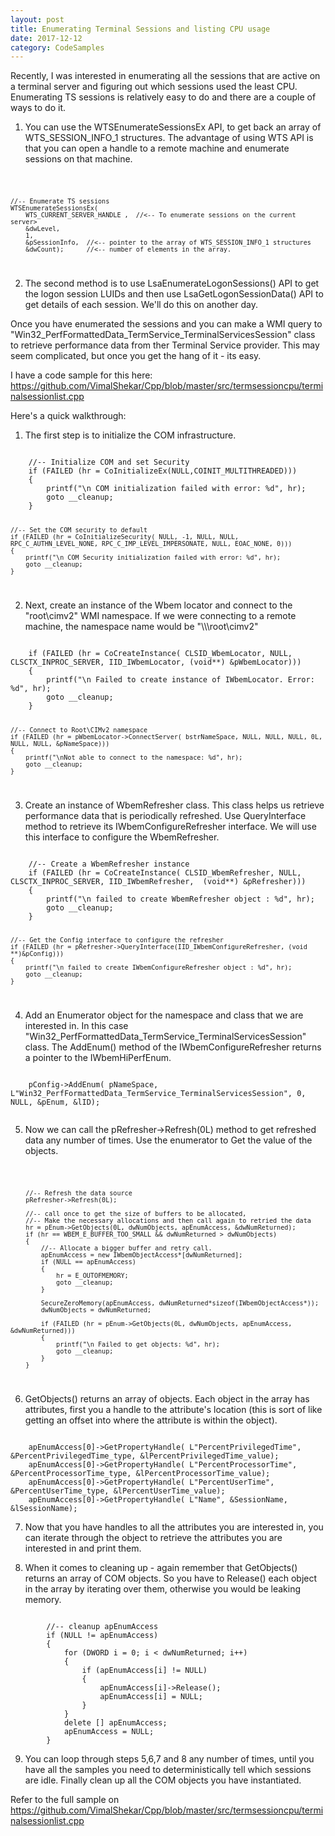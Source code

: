 ```yaml
---
layout: post
title: Enumerating Terminal Sessions and listing CPU usage
date: 2017-12-12
category: CodeSamples
---
```


Recently, I was interested in enumerating all the sessions that are active on a terminal server and figuring out which sessions used the least CPU. Enumerating TS sessions is relatively easy to do and there are a couple of ways to do it. 

1. You can use the WTSEnumerateSessionsEx API, to get back an array of WTS_SESSION_INFO_1 structures. The advantage of using WTS API is that you can open a handle to a remote machine and enumerate sessions on that machine.
<code>

    //-- Enumerate TS sessions
    WTSEnumerateSessionsEx( 
        WTS_CURRENT_SERVER_HANDLE ,  //<-- To enumerate sessions on the current server>
        &dwLevel, 
        1, 
        &pSessionInfo,  //<-- pointer to the array of WTS_SESSION_INFO_1 structures
        &dwCount);      //<-- number of elements in the array.

</code>

2. The second method is to use LsaEnumerateLogonSessions() API to get the logon session LUIDs and then use LsaGetLogonSessionData() API to get details of each session. We'll do this on another day.

Once you have enumerated the sessions and you can make a WMI query to "Win32_PerfFormattedData_TermService_TerminalServicesSession" class to retrieve performance data from ther Terminal Service provider. This may seem complicated, but once you get the hang of it - its easy. 

I have a code sample for this here: https://github.com/VimalShekar/Cpp/blob/master/src/termsessioncpu/terminalsessionlist.cpp

Here's a quick walkthrough:
1. The first step is to initialize the COM infrastructure.
<code>
    //-- Initialize COM and set Security 
    if (FAILED (hr = CoInitializeEx(NULL,COINIT_MULTITHREADED)))
    {
        printf("\n COM initialization failed with error: %d", hr);
        goto __cleanup;
    }

    //-- Set the COM security to default
    if (FAILED (hr = CoInitializeSecurity( NULL, -1, NULL, NULL, RPC_C_AUTHN_LEVEL_NONE, RPC_C_IMP_LEVEL_IMPERSONATE, NULL, EOAC_NONE, 0)))
    {
        printf("\n COM Security initialization failed with error: %d", hr);
        goto __cleanup;
    }
</code>

2. Next, create an instance of the Wbem locator and connect to the "root\cimv2" WMI namespace. If we were connecting to a remote machine, the namespace name would be "\\\\<server>\\root\\cimv2"
<code>
    if (FAILED (hr = CoCreateInstance( CLSID_WbemLocator, NULL, CLSCTX_INPROC_SERVER, IID_IWbemLocator, (void**) &pWbemLocator)))
    {
        printf("\n Failed to create instance of IWbemLocator. Error: %d", hr);
        goto __cleanup;
    }

    //-- Connect to Root\CIMv2 namespace
    if (FAILED (hr = pWbemLocator->ConnectServer( bstrNameSpace, NULL, NULL, NULL, 0L, NULL, NULL, &pNameSpace)))
    {
        printf("\nNot able to connect to the namespace: %d", hr);
        goto __cleanup;
    }
</code>

3. Create an instance of WbemRefresher class. This class helps us retrieve performance data that is periodically refreshed. Use QueryInterface method to retrieve its IWbemConfigureRefresher interface. We will use this interface to configure the WbemRefresher.
<code>
    //-- Create a WbemRefresher instance
    if (FAILED (hr = CoCreateInstance( CLSID_WbemRefresher, NULL, CLSCTX_INPROC_SERVER, IID_IWbemRefresher,  (void**) &pRefresher)))
    {
        printf("\n failed to create WbemRefresher object : %d", hr);
        goto __cleanup;
    }

    //-- Get the Config interface to configure the refresher
    if (FAILED (hr = pRefresher->QueryInterface(IID_IWbemConfigureRefresher, (void **)&pConfig)))
    {
        printf("\n failed to create IWbemConfigureRefresher object : %d", hr);
        goto __cleanup;
    }
</code>

4. Add an Enumerator object for the namespace and class that we are interested in. In this case  "Win32_PerfFormattedData_TermService_TerminalServicesSession" class. The AddEnum() method of the IWbemConfigureRefresher returns a pointer to the IWbemHiPerfEnum.

<code>
    pConfig->AddEnum( pNameSpace, L"Win32_PerfFormattedData_TermService_TerminalServicesSession", 0, NULL, &pEnum, &lID);

</code>

5. Now we can call the pRefresher->Refresh(0L) method to get refreshed data any number of times. Use the enumerator to Get the value of the objects. 
<code>

        //-- Refresh the data source
        pRefresher->Refresh(0L);

        //-- call once to get the size of buffers to be allocated, 
        //-- Make the necessary allocations and then call again to retried the data
        hr = pEnum->GetObjects(0L, dwNumObjects, apEnumAccess, &dwNumReturned);
        if (hr == WBEM_E_BUFFER_TOO_SMALL && dwNumReturned > dwNumObjects)
        {
            //-- Allocate a bigger buffer and retry call.
            apEnumAccess = new IWbemObjectAccess*[dwNumReturned];
            if (NULL == apEnumAccess)
            {
                hr = E_OUTOFMEMORY;
                goto __cleanup;
            }

            SecureZeroMemory(apEnumAccess, dwNumReturned*sizeof(IWbemObjectAccess*));
            dwNumObjects = dwNumReturned;

            if (FAILED (hr = pEnum->GetObjects(0L, dwNumObjects, apEnumAccess, &dwNumReturned)))
            {
                printf("\n Failed to get objects: %d", hr);
                goto __cleanup;
            }
        } 
</code>

6. GetObjects() returns an array of objects. Each object in the array has attributes, first you a handle to the attribute's location (this is sort of like getting an offset into where the attribute is within the object). 

<code>
    apEnumAccess[0]->GetPropertyHandle( L"PercentPrivilegedTime", &PercentPrivilegedTime_type, &lPercentPrivilegedTime_value);
    apEnumAccess[0]->GetPropertyHandle( L"PercentProcessorTime", &PercentProcessorTime_type, &lPercentProcessorTime_value);
    apEnumAccess[0]->GetPropertyHandle( L"PercentUserTime", &PercentUserTime_type, &lPercentUserTime_value);
    apEnumAccess[0]->GetPropertyHandle( L"Name", &SessionName, &lSessionName);
</code>

7. Now that you have handles to all the attributes you are interested in, you can iterate through the object to retrieve the attributes you are interested in and print them.

8. When it comes to cleaning up - again remember that  GetObjects() returns an array of COM objects. So you have to Release() each object in the array by iterating over them, otherwise you would be leaking memory.
<code>
        //-- cleanup apEnumAccess
        if (NULL != apEnumAccess)
        {
            for (DWORD i = 0; i < dwNumReturned; i++)
            {
                if (apEnumAccess[i] != NULL)
                {
                    apEnumAccess[i]->Release();
                    apEnumAccess[i] = NULL;
                }
            }
            delete [] apEnumAccess;
            apEnumAccess = NULL;
        }
</code> 

9. You can loop through steps 5,6,7 and 8 any number of times, until you have all the samples you need to deterministically tell which sessions are idle. Finally clean up all the COM objects you have instantiated.

Refer to the full sample on  https://github.com/VimalShekar/Cpp/blob/master/src/termsessioncpu/terminalsessionlist.cpp
